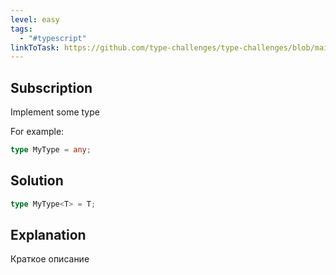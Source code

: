 ```yaml
---
level: easy
tags:
  - "#typescript"
linkToTask: https://github.com/type-challenges/type-challenges/blob/main/questions/00004-easy-pick/README.md
---
```

## Subscription

Implement some type

For example:
```typescript
type MyType = any;
```
## Solution
```typescript
type MyType<T> = T;
```
## Explanation

Краткое описание